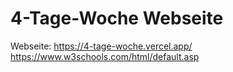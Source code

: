 # 4-Tage-Woche Webseite

Webseite: https://4-tage-woche.vercel.app/
<br>
https://www.w3schools.com/html/default.asp
